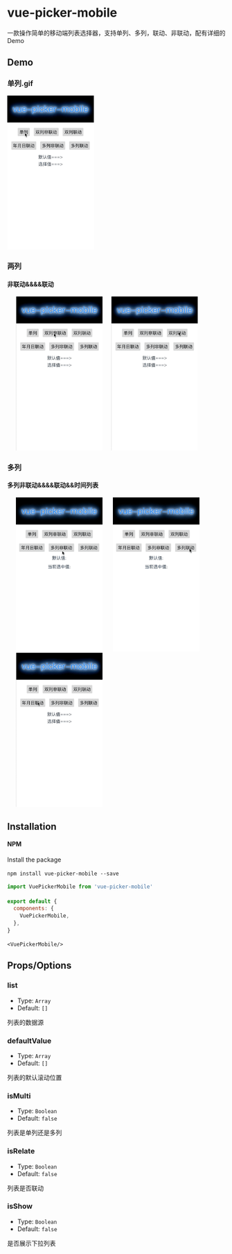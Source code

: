 # vue-picker-mobile
一款操作简单的移动端列表选择器，支持单列、多列，联动、非联动，配有详细的Demo

## Demo
### 单列.gif
<img src='./src/assets/s1.gif' width="200px"/>

### 两列
#### 非联动&&&&联动
<img src='./src/assets/d1.gif' width="200px" hspace="20"/><img src='./src/assets/d2.gif' width="200px"/>


### 多列
#### 多列非联动&&&&联动&&时间列表
<img src='./src/assets/m1.gif' width="200px" hspace="20"/> <img src='./src/assets/m2.gif' width="200px"/><img src='./src/assets/d.gif' width="200px" hspace="20"/>

## Installation

#### NPM
Install the package

`npm install vue-picker-mobile --save`

```javascript
import VuePickerMobile from 'vue-picker-mobile'

export default {
  components: {
    VuePickerMobile,
  },
}
```
`<VuePickerMobile/>`


## Props/Options

### list

- Type: `Array`
- Default: `[]`

列表的数据源

### defaultValue

- Type: `Array` 
- Default: `[]`

列表的默认滚动位置

### isMulti

- Type: `Boolean` 
- Default: `false`

列表是单列还是多列

### isRelate

- Type: `Boolean` 
- Default: `false`

列表是否联动

### isShow

- Type: `Boolean` 
- Default: `false`

是否展示下拉列表




